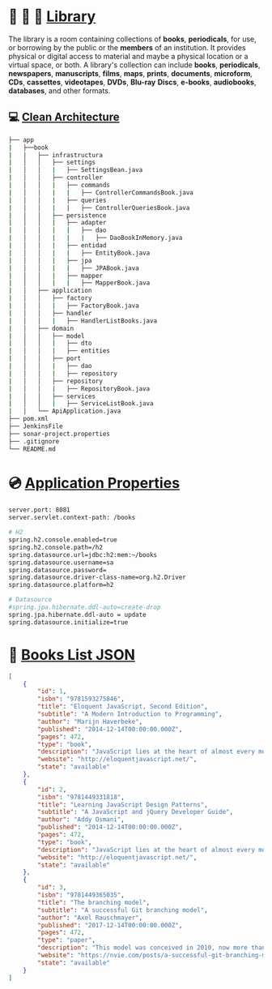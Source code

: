 # 📕 📗 📙 [Library](https://github.com/markdown-it/markdown-it-emoji)

The library is a room containing collections of __books__, __periodicals__, for use, or borrowing by the public or the __members__ of an institution. It provides physical or digital access to material and maybe a physical location or a virtual space, or both. A library's collection can include __books__, __periodicals__, __newspapers__, __manuscripts__, __films__, __maps__, __prints__, __documents__, __microform__, __CDs__, __cassettes__, __videotapes__, __DVDs__, __Blu-ray__ __Discs__, __e-books__, __audiobooks__, __databases__, and other formats.

## 💻 [Clean Architecture](https://github.com/markdown-it/markdown-it-emoji)

```bash
├── app
|   ├──book
|   |   ├── infrastructura
|   │   │   ├── settings
|   │   │   |   ├── SettingsBean.java
|   │   │   ├── controller
|   │   │   |   ├── commands
|   │   │   |   |   ├── ControllerCommandsBook.java
|   │   │   |   ├── queries
|   │   │   |   |   ├── ControllerQueriesBook.java
|   │   │   ├── persistence
|   │   │   |   ├── adapter
|   │   │   |   |   ├── dao
|   │   │   |   |   |   ├── DaoBookInMemory.java
|   │   │   |   ├── entidad
|   │   │   |   |   ├── EntityBook.java
|   │   │   |   ├── jpa
|   │   │   |   |   ├── JPABook.java
|   │   │   |   ├── mapper
|   │   │   |   |   ├── MapperBook.java
|   │   ├── application
|   │   │   ├── factory
|   │   │   |   ├── FactoryBook.java
|   │   │   ├── handler
|   │   │   |   ├── HandlerListBooks.java
|   │   ├── domain
|   │   │   ├── model
|   │   │   |   ├── dto
|   │   │   |   ├── entities
|   │   │   ├── port
|   │   │   |   ├── dao
|   │   │   |   ├── repository
|   │   │   ├── repository
|   │   │   |   ├── RepositoryBook.java
|   │   │   ├── services
|   │   │   |   ├── ServiceListBook.java
|   │   └── ApiApplication.java
├── pom.xml
├── JenkinsFile
├── sonar-project.properties
├── .gitignore
└── README.md
```

# 💿 [Application Properties](https://github.com/markdown-it/markdown-it-emoji)
```bash
server.port: 8081
server.servlet.context-path: /books

# H2
spring.h2.console.enabled=true
spring.h2.console.path=/h2
spring.datasource.url=jdbc:h2:mem:~/books
spring.datasource.username=sa
spring.datasource.password=
spring.datasource.driver-class-name=org.h2.Driver
spring.datasource.platform=h2

# Datasource
#spring.jpa.hibernate.ddl-auto=create-drop
spring.jpa.hibernate.ddl-auto = update
spring.datasource.initialize=true
```

# 📖 [Books List JSON](https://github.com/markdown-it/markdown-it-emoji)

```json
[
    {
        "id": 1,
        "isbn": "9781593275846",
        "title": "Eloquent JavaScript, Second Edition",
        "subtitle": "A Modern Introduction to Programming",
        "author": "Marijn Haverbeke",
        "published": "2014-12-14T00:00:00.000Z",
        "pages": 472,
        "type": "book",
        "description": "JavaScript lies at the heart of almost every modern web application.",
        "website": "http://eloquentjavascript.net/",
        "state": "available"
    },
    {
        "id": 2,
        "isbn": "9781449331818",
        "title": "Learning JavaScript Design Patterns",
        "subtitle": "A JavaScript and jQuery Developer Guide",
        "author": "Addy Osmani",
        "published": "2014-12-14T00:00:00.000Z",
        "pages": 472,
        "type": "book",
        "description": "JavaScript lies at the heart of almost every modern web application.",
        "website": "http://eloquentjavascript.net/",
        "state": "available"
    },
    {
        "id": 3,
        "isbn": "9781449365035",
        "title": "The branching model",
        "subtitle": "A successful Git branching model",
        "author": "Axel Rauschmayer",
        "published": "2017-12-14T00:00:00.000Z",
        "pages": 472,
        "type": "paper",
        "description": "This model was conceived in 2010, now more than 10 years ago, and not very long after Git itself came into being.",
        "website": "https://nvie.com/posts/a-successful-git-branching-model/",
        "state": "available"
    }
]
```
